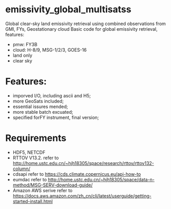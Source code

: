 # emissivity_global_multisatss
Global clear-sky land emissivity retrieval using combined observations from GMI, FYs, Geostationary cloud
Basic code for global emissivity retrieval, features:
- pmw: FY3B
- cloud: H-8/9, MSG-1/2/3, GOES-16
- land only
- clear sky

# Features:
- imporved I/O, including ascii and H5;
- more GeoSats included;
- essential issures mended;
- more stable batch excuated;
- specified forFY instrument, final version;

# Requirements
- HDF5, NETCDF
- RTTOV V13.2. refer to http://home.ustc.edu.cn/~hjh18305/space/research/rttov/rttov132-column/
- cdsapi refer to https://cds.climate.copernicus.eu/api-how-to 
- eumdac refer to http://home.ustc.edu.cn/~hjh18305/space/data-n-method/MSG-SERV-download-guide/
- Amazon AWS serive refer to https://docs.aws.amazon.com/zh_cn/cli/latest/userguide/getting-started-install.html
 
